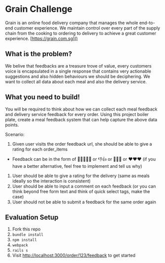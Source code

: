 
# Grain Challenge

Grain is an online food delivery company that manages the whole end-to-end customer experience. We maintain control over every part of the supply chain from the cooking to ordering to delivery to achieve a great customer experience. [https://grain.com.sg]()

## What is the problem?

We belive that feedbacks are a treasure trove of value, every customers voice is encapsulated in a single response that contains very actionable suggestions and also hidden behaviours we should be deciphering.
We want to collect all data about each meal and also the delivery service.


## What you need to build!
You will be required to think about how we can collect each meal feedback and delivery service feedback for every order.
Using this project boiler plate, create a meal feedback system that can help capture the above data points.

Scenario:

1. Given user visits the order feedback url, she should be able to give a rating for each order_items
  - Feedback can be in the form of 🌟🌟🌟🌟🌟 or 👎👍 or 🎉🎉🎉  or ❤️❤️❤️ (if you have a better alternative, feel free to implement and tell us why)

1. User should be able to give a rating for the delivery (same as meals ideally so the interaction is consistent)
1. User should be able to input a comment on each feedback (or you can think beyond free form text and think of quick select tags, make the case)
1. User should not be able to submit a feedback for the same order again

## Evaluation Setup

1. Fork this repo
1. `bundle install`
1. `npm install`
1. `webpack`
1. `rails s`
1. Visit [http://localhost:3000/order/123/feedback]() to get started
